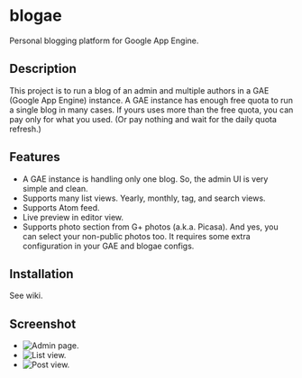 blogae
======
Personal blogging platform for Google App Engine.


Description
-----------
This project is to run a blog of an admin and multiple authors in a GAE (Google App Engine) instance. A GAE instance has enough free quota to run a single blog in many cases. If yours uses more than the free quota, you can pay only for what you used. (Or pay nothing and wait for the daily quota refresh.)


Features
--------

 * A GAE instance is handling only one blog. So, the admin UI is very simple and clean.
 * Supports many list views. Yearly, monthly, tag, and search views.
 * Supports Atom feed.
 * Live preview in editor view.
 * Supports photo section from G+ photos (a.k.a. Picasa). And yes, you can select your non-public photos too. It requires some extra configuration in your GAE and blogae configs.


Installation
------------
See wiki.


Screenshot
----------

 * ![](https://lh5.googleusercontent.com/-uFZfQCbyJKw/UqK_PPBJydI/AAAAAAAC4Ts/Rr4nPtUB7mU/w2056-h1460-no/blogae_admin.png "Admin page.")
 * ![](https://lh3.googleusercontent.com/-eI4kIOtsHRs/UqK_QPBvZvI/AAAAAAAC4T0/RkKi7X3ynfk/w1800-h1626-no/blogae_list.png "List view.")
 * ![](https://lh3.googleusercontent.com/-q4JoUJ6EohA/UqK_PGYig8I/AAAAAAAC4To/Ve0Eet7BD3M/w1528-h1626-no/blogae_post.png "Post view.")
